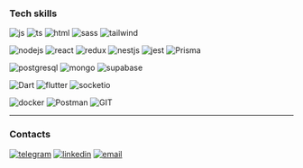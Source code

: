 ### Tech skills

![js](https://img.shields.io/badge/JavaScript-F7DF1E?style=for-the-badge&logo=JavaScript&logoColor=white)
![ts](https://img.shields.io/badge/TypeScript-007ACC?style=for-the-badge&logo=typescript&logoColor=white)
![html](https://img.shields.io/badge/HTML5-E34F26?style=for-the-badge&logo=html5&logoColor=white)
![sass](https://img.shields.io/badge/Sass-CC6699?style=for-the-badge&logo=sass&logoColor=white)
![tailwind](https://img.shields.io/badge/Tailwind_CSS-38B2AC?style=for-the-badge&logo=tailwind-css&logoColor=white)


![nodejs](https://img.shields.io/badge/Node.js-43853D?style=for-the-badge&logo=node.js&logoColor=white)
![react](https://img.shields.io/badge/React-20232A?style=for-the-badge&logo=react&logoColor=61DAFB)
![redux](https://img.shields.io/badge/Redux-593D88?style=for-the-badge&logo=redux&logoColor=white)
![nestjs](https://img.shields.io/badge/Nestjs-E0234E?style=for-the-badge&logo=nestjs&logoColor=white)
![jest](https://img.shields.io/badge/Jest-323330?style=for-the-badge&logo=Jest&logoColor=white)
![Prisma](https://img.shields.io/badge/Prisma-3982CE?style=for-the-badge&logo=Prisma&logoColor=white)

![postgresql](https://img.shields.io/badge/PostgreSQL-316192?style=for-the-badge&logo=postgresql&logoColor=white)
![mongo](https://img.shields.io/badge/MongoDB-4EA94B?style=for-the-badge&logo=mongodb&logoColor=white)
![supabase](https://img.shields.io/badge/Supabase-181818?style=for-the-badge&logo=supabase&logoColor=white)


![Dart](https://img.shields.io/badge/Dart-0175C2?style=for-the-badge&logo=dart&logoColor=white)
![flutter](https://img.shields.io/badge/Flutter-02569B?style=for-the-badge&logo=flutter&logoColor=white)
![socketio](https://img.shields.io/badge/Socket.IO-323330?style=for-the-badge&logo=socket.io)

![docker](https://img.shields.io/badge/docker-%230db7ed.svg?style=for-the-badge&logo=docker&logoColor=white)
![Postman](https://img.shields.io/badge/Postman-FF6C37?style=for-the-badge&logo=postman&logoColor=white)
![GIT](https://img.shields.io/badge/GIT-E44C30?style=for-the-badge&logo=git&logoColor=white)
<hr>

### Contacts
[![telegram](https://img.shields.io/badge/Telegram-2CA5E0?style=for-the-badge&logo=telegram&logoColor=white)](https://t.me/gulyashhhh)
[![linkedin](https://img.shields.io/badge/LinkedIn-0077B5?style=for-the-badge&logo=linkedin&logoColor=white)](https://www.linkedin.com/in/artemhula/)
[![email](https://img.shields.io/badge/Gmail-D14836?style=for-the-badge&logo=gmail&logoColor=white)](mailto:artemgul4@gmail.com)
